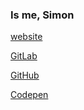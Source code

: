 ### Is me, Simon

[website](https://simon.weizman.us)

[GitLab](https://gitlab.com/torrentofshame)

[GitHub](#bruh)

[Codepen](https://codepen.io/torrentofshame)
